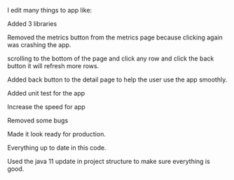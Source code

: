 I edit many things to app like:

Added 3 libraries

Removed the metrics button from the metrics page because clicking again was crashing the app.

scrolling to the bottom of the page and click any row and click the back button it will refresh more rows.

Added back button to the detail page to help the user use the app smoothly.

Added unit test for the app

Increase the speed for app

Removed some bugs

Made it look ready for production.

Everything up to date in this code.

Used the java 11 update in project structure to make sure everything is good.

  

